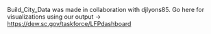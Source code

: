Build_City_Data was made in collaboration with djlyons85. Go here for visualizations using our output -> https://dew.sc.gov/taskforce/LFPdashboard
